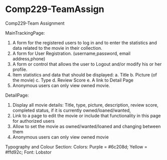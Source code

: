 # Comp229-TeamAssign
Comp229-Team Assignment

MainTrackingPage:

  1.	A form for the registered users to log in and to enter the statistics and data related to the movie in their collection.
  2.	A form for User Registration. (username,password, email address,phone)
  3.	A form or control that allows the user to Logout and/or modify his or her profile.
  4.	Item statistics and data that should be displayed:
    a.	Title
    b.	Picture (of the movie)
    c.	Type
    d.	Review Score
    e.	A link to Detail Page
  5.	Anonymous users can only view owned movie.
  
DetailPage:
  
  1.	Display all movie details: Title, type, picture, description, review score, completed status, if it is currently owned/loaned/wanted,
  2.	Link to a page to edit the movie or include that functionality in this page for authorized users
  3.	Allow to set the movie as owned/wanted/loaned and changing between them
  4.	Anonymous users can only view owned movie


Typography and Colour Section:
  Colors: Purple = #6c208d; Yellow = #ffd92c;
  Font: Lobstor
